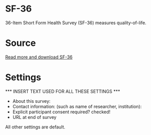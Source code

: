 # SF-36
 36-Item Short Form Health Survey (SF-36) measures quality-of-life.

# Source
[Read more and download SF-36](https://www.rand.org/health-care/surveys_tools/mos/36-item-short-form.html)

# Settings
***  INSERT TEXT USED FOR ALL THESE SETTINGS  ***
- About this survey:
- Contact information: (such as name of researcher, institution):
- Explicit participant consent required?  checked!
- URL at end of survey

All other settings are default.

